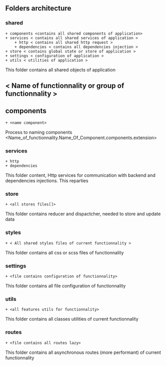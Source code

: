 ## Folders architecture

### shared
    + components <contains all shared components of application>
    + services < contains all shared services of application >
        + http < contains all shared http request >
        + dependencies < contains all dependencies injection >
    + store < contains global state or store of application >
    + settings < configuration of application >
    + utils < utilities of application >

This folder contains all shared objects of application

## < Name of functionnality or group of functionnality >
## components
    + <name component>
Process to naming components <Name_of_functionnality.Name_Of_Component.components.extension>
### services
    + http
    + dependencies
This folder content, Http services for communication with backend and dependencies injections. This reparties
### store
    + <all stores files[]>
This folder contains reducer and dispactcher, needed to store and update data
### styles
    + < All shared styles files of current functionnality >
This folder contains all css or scss files of functionnality
### settings
    + <file contains configuration of functionnality>
This folder contains all file configuration of functionnality
### utils
    + <all features utils for functionnality>
This folder contains all classes utilities of current functionnality
### routes
    + <file contains all routes lazy>
This folder contains all asynchronous routes (more performant) of current functionnality